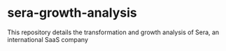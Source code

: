 # sera-growth-analysis
This repository details the transformation and growth analysis of Sera, an international SaaS company

